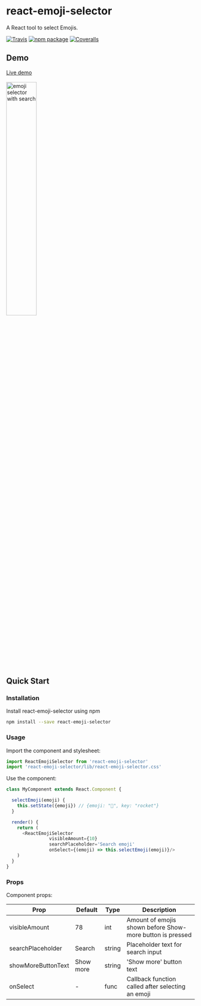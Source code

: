 # react-emoji-selector

A React tool to select Emojis.

[![Travis][build-badge]][build]
[![npm package][npm-badge]][npm]
[![Coveralls][coveralls-badge]][coveralls]

## Demo
<a href="http://jsbin.com/konocisajo/edit?html,js,output">Live demo</a><br/><br/>
<img width="40%" alt="emoji selector with search"
  src="https://cl.ly/3B0O2E3w2u1X/react-emoji-selector.gif"/>

## Quick Start

### Installation
Install react-emoji-selector using npm
```bash
npm install --save react-emoji-selector
```

### Usage
Import the component and stylesheet:
```javascript static
import ReactEmojiSelector from 'react-emoji-selector'
import 'react-emoji-selector/lib/react-emoji-selector.css'
```

Use the component:
```javascript static
class MyComponent extends React.Component {

  selectEmoji(emoji) {
    this.setState({emoji}) // {emoji: "🚀", key: "rocket"}
  }

  render() {
    return (
      <ReactEmojiSelector
                visibleAmount={10}
                searchPlaceholder='Search emoji'
                onSelect={(emoji) => this.selectEmoji(emoji)}/>
    )
  }
}
```

### Props
Component props:

| Prop  | Default  | Type  | Description  |
|---|---|---|---|
| visibleAmount  | 78  | int  | Amount of emojis shown before Show-more button is pressed   |
| searchPlaceholder  | Search  | string  | Placeholder text for search input   |
| showMoreButtonText  | Show more  | string  | 'Show more' button text   |
| onSelect  | -  | func  | Callback function called after selecting an emoji   |

[build-badge]: https://img.shields.io/travis/tomrozendaal/react-emoji-selector/master.png?style=flat-square
[build]: https://travis-ci.org/tomrozendaal/react-emoji-selector

[npm-badge]: https://img.shields.io/npm/v/npm-package.png?style=flat-square
[npm]: https://www.npmjs.org/package/npm-package

[coveralls-badge]: https://img.shields.io/coveralls/tomrozendaal/react-emoji-selector/master.png?style=flat-square
[coveralls]: https://coveralls.io/github/tomrozendaal/react-emoji-selector
